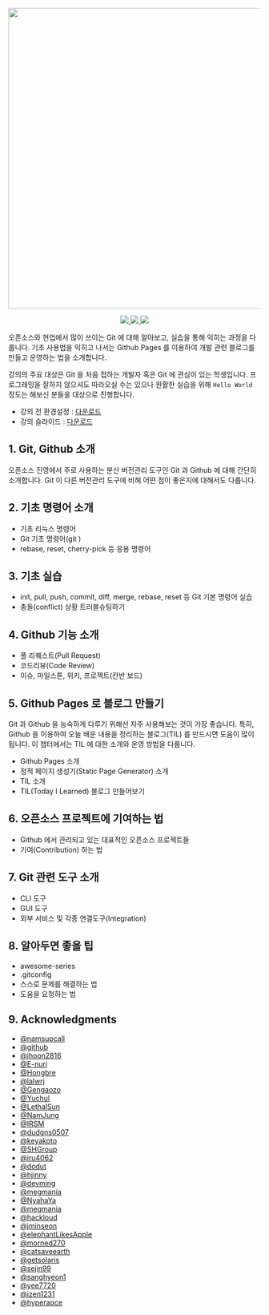 <p align="center">
  <img src="./assets/img/banner.png" width="600px" />
</p>
<p align="center">
  <a href="https://www.facebook.com/groups/ossdevforum" alt="Facebook Link">
    <img src="https://img.shields.io/badge/facebook-ossdevforum-3b5998" />
  </a>
  <a href="https://github.com/ossdevforum/git-starter/graphs/contributors" alt="Contribution Count">
    <img src="https://img.shields.io/github/contributors/ossdevforum/git-starter.svg" />
  </a>
  <a href="https://github.com/ossdevforum/git-starter/network/members" alt="Facebook Link">
    <img src="https://img.shields.io/github/forks/ossdevforum/git-starter" />
  </a>
</p>

오픈소스와 현업에서 많이 쓰이는 Git 에 대해 알아보고, 실습을 통해 익히는 과정을 다룹니다. 기초 사용법을 익히고 나서는 Github Pages 를 이용하여 개발 관련 블로그를 만들고 운영하는 법을 소개합니다.

강의의 주요 대상은 Git 을 처음 접하는 개발자 혹은 Git 에 관심이 있는 학생입니다. 프로그래밍을 잘하지 않으셔도 따라오실 수는 있으나 원활한 실습을 위해 `Hello World` 정도는 해보신 분들을 대상으로 진행합니다.

- 강의 전 환경설정 : [다운로드](https://github.com/ossdevforum/git-starter/raw/master/assets/pdf/git-init.pdf)
- 강의 슬라이드 : [다운로드](https://github.com/ossdevforum/git-starter/raw/master/assets/pdf/git-starter.pdf)

## 1. Git, Github 소개

오픈소스 진영에서 주로 사용하는 분산 버전관리 도구인 Git 과 Github 에 대해 간단히 소개합니다. Git 이 다른 버전관리 도구에 비해 어떤 점이 좋은지에 대해서도 다룹니다.

## 2. 기초 명령어 소개

- 기초 리눅스 명령어
- Git 기초 명령어(git <command> <args>)
- rebase, reset, cherry-pick 등 응용 명령어

## 3. 기초 실습

- init, pull, push, commit, diff, merge, rebase, reset 등 Git 기본 명령어 실습
- 충돌(conflict) 상황 트러블슈팅하기

## 4. Github 기능 소개

- 풀 리퀘스트(Pull Request)
- 코드리뷰(Code Review)
- 이슈, 마일스톤, 위키, 프로젝트(칸반 보드)

## 5. Github Pages 로 블로그 만들기

Git 과 Github 을 능숙하게 다루기 위해선 자주 사용해보는 것이 가장 좋습니다. 특히, Github 을 이용하여 오늘 배운 내용을 정리하는 블로그(TIL) 를 만드시면 도움이 많이 됩니다. 이 챕터에서는 TIL 에 대한 소개와 운영 방법을 다룹니다.

- Github Pages 소개
- 정적 페이지 생성기(Static Page Generator) 소개
- TIL 소개
- TIL(Today I Learned) 블로그 만들어보기

## 6. 오픈소스 프로젝트에 기여하는 법

- Github 에서 관리되고 있는 대표적인 오픈소스 프로젝트들
- 기여(Contribution) 하는 법

## 7. Git 관련 도구 소개

- CLI 도구
- GUI 도구
- 외부 서비스 및 각종 연결도구(Integration)

## 8. 알아두면 좋을 팁

- awesome-series
- .gitconfig
- 스스로 문제를 해결하는 법
- 도움을 요청하는 법

## 9. Acknowledgments

- [@namsupcall](https://github.com/namsupcall)
- [@github](https://github.com)
- [@jhoon2816](https://github.com/jhoon2816)
- [@E-nuri](https://github.com/E-nuri)
- [@Hongbre](https://github.com/hongbre)
- [@lalwrj](https://github.com/lalwr)
- [@Gengaozo](https://github.com/Gengaozo)
- [@Yuchul](https://github.com/shinyc1006)
- [@LethalSun](https://github.com/LethalSun/)
- [@NamJung](https://github.com/NamJungKim)
- [@IRSM](https://github.com/IRSM)
- [@dudgns0507](https://github.com/dudgns0507)
- [@keyakoto](https://github.com/keyakoto)
- [@SHGroup](http://github.com/sunghun7511)
- [@iru4062](https://github.com/iru4062)
- [@dodut](https://github.com/dodut)
- [@hjinny](https://github.com/hjinny)
- [@devming](https://github.com/devming)
- [@megmania](https://github.com/megmania)
- [@NyahaYa](https://github.com/NyaHaYa)
- [@megmania](https://github.com/megmania)
- [@hackloud](https://github.com/hackloud)
- [@jminseon](https://github.com/jminseon)
- [@elephantLikesApple](https://github.com/elephantLikesApple)
- [@morned270](https://github.com/morned270)
- [@catsaveearth](https://github.com/catsaveearth)
- [@getsolaris](https://github.com/getsolaris)
- [@sejin99](https://github.com/sejin99)
- [@sanghyeon1](https://github.com/sanghyeon1)
- [@yee7720](https://github.com/yee7720)
- [@izen1231](https://github.com/izen1231)
- [@hyperapce](https://github.com/hyperpace)